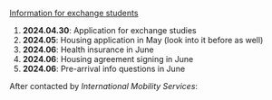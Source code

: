[Information for exchange students](https://www.tuni.fi/en/students-guide/handbook/uni/incoming-exchange-students/pre-arrival-information-exchange-students/checklist-exchange-students)

1. **2024.04.30**: Application for exchange studies
2. **2024.05**: Housing application in May (look into it before as well)
3. **2024.06**: Health insurance in June
4. **2024.06**: Housing agreement signing in June
5. **2024.06**: Pre-arrival info questions in June

After contacted by *International Mobility Services*:

